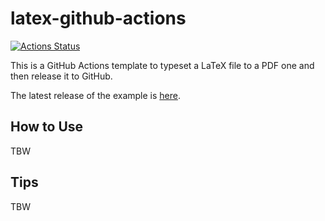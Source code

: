 # latex-github-actions
[![Actions Status](https://github.com/shinsumicco/latex-github-actions/workflows/LaTeX%20to%20PDF/badge.svg)](https://github.com/shinsumicco/latex-github-actions/actions)

This is a GitHub Actions template to typeset a LaTeX file to a PDF one and then release it to GitHub.

The latest release of the example is [here](https://github.com/shinsumicco/latex-github-actions/releases/latest).

## How to Use

TBW

## Tips

TBW
